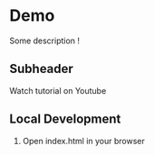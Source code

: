 # Demo 

Some description !

## Subheader

Watch tutorial on Youtube 

## Local Development

1. Open index.html in your browser

